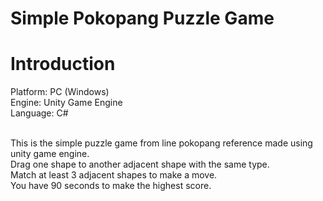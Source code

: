 # Simple Pokopang Puzzle Game

<h1>Introduction</h1>
Platform: PC (Windows) <br/>
Engine: Unity Game Engine <br/>
Language: C#<br/><br/>

This is the simple puzzle game from line pokopang reference made using unity game engine.<br/> 
Drag one shape to another adjacent shape with the same type.<br/>
Match at least 3 adjacent shapes to make a move.<br/> 
You have 90 seconds to make the highest score.
